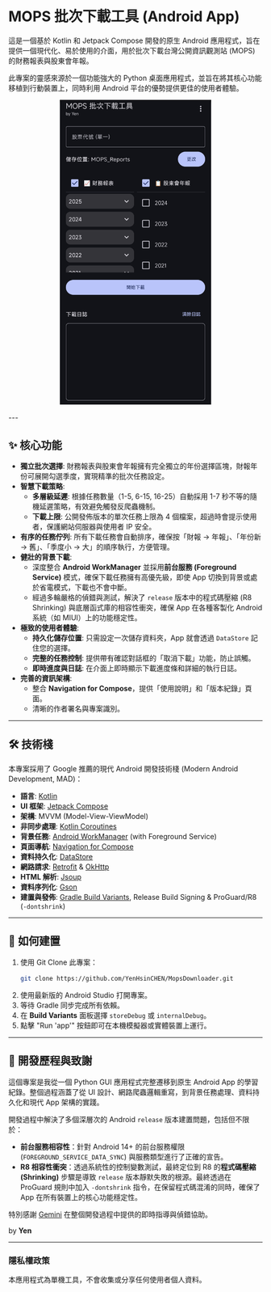 # MOPS 批次下載工具 (Android App)

這是一個基於 Kotlin 和 Jetpack Compose 開發的原生 Android 應用程式，旨在提供一個現代化、易於使用的介面，用於批次下載台灣公開資訊觀測站 (MOPS) 的財務報表與股東會年報。

此專案的靈感來源於一個功能強大的 Python 桌面應用程式，並旨在將其核心功能移植到行動裝置上，同時利用 Android 平台的優勢提供更佳的使用者體驗。

<p align="center">
  <img src="https://raw.githubusercontent.com/YenHsinCHEN/MopsDownloader/master/Screenshot_20250821_230400.png" width="300">
</p>
---

## ✨ 核心功能

*   **獨立批次選擇**: 財務報表與股東會年報擁有完全獨立的年份選擇區塊，財報年份可展開勾選季度，實現精準的批次任務設定。
*   **智慧下載策略**:
    *   **多層級延遲**: 根據任務數量（1-5, 6-15, 16-25）自動採用 1-7 秒不等的隨機延遲策略，有效避免觸發反爬蟲機制。
    *   **下載上限**: 公開發佈版本的單次任務上限為 4 個檔案，超過時會提示使用者，保護網站伺服器與使用者 IP 安全。
*   **有序的任務佇列**: 所有下載任務會自動排序，確保按「財報 -> 年報」、「年份新 -> 舊」、「季度小 -> 大」的順序執行，方便管理。
*   **健壯的背景下載**:
    *   深度整合 **Android WorkManager** 並採用**前台服務 (Foreground Service)** 模式，確保下載任務擁有高優先級，即使 App 切換到背景或處於省電模式，下載也不會中斷。
    *   經過多輪嚴格的偵錯與測試，解決了 `release` 版本中的程式碼壓縮 (R8 Shrinking) 與底層函式庫的相容性衝突，確保 App 在各種客製化 Android 系統（如 MIUI）上的功能穩定性。
*   **極致的使用者體驗**:
    *   **持久化儲存位置**: 只需設定一次儲存資料夾，App 就會透過 `DataStore` 記住您的選擇。
    *   **完整的任務控制**: 提供帶有確認對話框的「取消下載」功能，防止誤觸。
    *   **即時進度與日誌**: 在介面上即時顯示下載進度條和詳細的執行日誌。
*   **完善的資訊架構**:
    *   整合 **Navigation for Compose**，提供「使用說明」和「版本紀錄」頁面。
    *   清晰的作者署名與專案識別。

---

## 🛠️ 技術棧

本專案採用了 Google 推薦的現代 Android 開發技術棧 (Modern Android Development, MAD)：

*   **語言**: [Kotlin](https://kotlinlang.org/)
*   **UI 框架**: [Jetpack Compose](https://developer.android.com/jetpack/compose)
*   **架構**: MVVM (Model-View-ViewModel)
*   **非同步處理**: [Kotlin Coroutines](https://kotlinlang.org/docs/coroutines-overview.html)
*   **背景任務**: [Android WorkManager](https://developer.android.com/topic/libraries/architecture/workmanager) (with Foreground Service)
*   **頁面導航**: [Navigation for Compose](https://developer.android.com/jetpack/compose/navigation)
*   **資料持久化**: [DataStore](https://developer.android.com/topic/libraries/architecture/datastore)
*   **網路請求**: [Retrofit](https://square.github.io/retrofit/) & [OkHttp](https://square.github.io/okhttp/)
*   **HTML 解析**: [Jsoup](https://jsoup.org/)
*   **資料序列化**: [Gson](https://github.com/google/gson)
*   **建置與發佈**: [Gradle Build Variants](https://developer.android.com/studio/build/build-variants), Release Build Signing & ProGuard/R8 (`-dontshrink`)

---

## 🚀 如何建置

1.  使用 Git Clone 此專案：
    ```bash
    git clone https://github.com/YenHsinCHEN/MopsDownloader.git
    ```
2.  使用最新版的 Android Studio 打開專案。
3.  等待 Gradle 同步完成所有依賴。
4.  在 **Build Variants** 面板選擇 `storeDebug` 或 `internalDebug`。
5.  點擊 "Run 'app'" 按鈕即可在本機模擬器或實體裝置上運行。

---

## 📝 開發歷程與致謝

這個專案是我從一個 Python GUI 應用程式完整遷移到原生 Android App 的學習紀錄。整個過程涵蓋了從 UI 設計、網路爬蟲邏輯重寫，到背景任務處理、資料持久化和現代 App 架構的實踐。

開發過程中解決了多個深層次的 Android `release` 版本建置問題，包括但不限於：
-   **前台服務相容性**：針對 Android 14+ 的前台服務權限 (`FOREGROUND_SERVICE_DATA_SYNC`) 與服務類型進行了正確的宣告。
-   **R8 相容性衝突**：透過系統性的控制變數測試，最終定位到 R8 的**程式碼壓縮 (Shrinking)** 步驟是導致 `release` 版本靜默失敗的根源。最終透過在 ProGuard 規則中加入 `-dontshrink` 指令，在保留程式碼混淆的同時，確保了 App 在所有裝置上的核心功能穩定性。

特別感謝 [Gemini](https://gemini.google.com/) 在整個開發過程中提供的即時指導與偵錯協助。

by **Yen**

---
### 隱私權政策
本應用程式為單機工具，不會收集或分享任何使用者個人資料。
